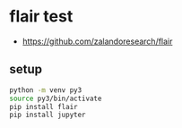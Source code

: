 # flair test

* https://github.com/zalandoresearch/flair

## setup

```sh
python -m venv py3
source py3/bin/activate
pip install flair
pip install jupyter
```
